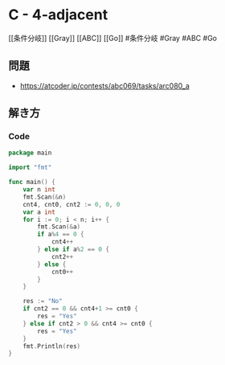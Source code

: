 # C - 4-adjacent
[[条件分岐]] [[Gray]] [[ABC]] [[Go]]
#条件分岐 #Gray #ABC #Go 

## 問題
- https://atcoder.jp/contests/abc069/tasks/arc080_a

## 解き方
### Code
```go
package main

import "fmt"

func main() {
	var n int
	fmt.Scan(&n)
	cnt4, cnt0, cnt2 := 0, 0, 0
	var a int
	for i := 0; i < n; i++ {
		fmt.Scan(&a)
		if a%4 == 0 {
			cnt4++
		} else if a%2 == 0 {
			cnt2++
		} else {
			cnt0++
		}
	}

	res := "No"
	if cnt2 == 0 && cnt4+1 >= cnt0 {
		res = "Yes"
	} else if cnt2 > 0 && cnt4 >= cnt0 {
		res = "Yes"
	}
	fmt.Println(res)
}
```